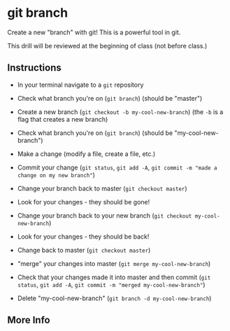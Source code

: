 # git branch

Create a new "branch" with git! This is a powerful tool in git.

This drill will be reviewed at the beginning of class (not before class.)

## Instructions

- In your terminal navigate to a `git` repository

- Check what branch you're on (`git branch`) (should be "master")

- Create a new branch (`git checkout -b my-cool-new-branch`) (the `-b` is a flag that creates a new branch)

- Check what branch you're on (`git branch`) (should be "my-cool-new-branch")

- Make a change (modify a file, create a file, etc.)

- Commit your change (`git status`, `git add -A`, `git commit -m "made a change on my new branch"`)

- Change your branch back to master (`git checkout master`)

- Look for your changes - they should be gone!

- Change your branch back to your new branch (`git checkout my-cool-new-branch`)

- Look for your changes - they should be back!

- Change back to master (`git checkout master`)

- "merge" your changes into master (`git merge my-cool-new-branch`)

- Check that your changes made it into master and then commit (`git status`, `git add -A`, `git commit -m "merged my-cool-new-branch"`)

- Delete "my-cool-new-branch" (`git branch -d my-cool-new-branch`)

## More Info

